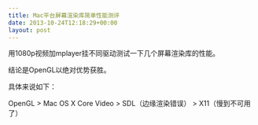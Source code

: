 ```yaml
---
title: Mac平台屏幕渲染库简单性能测评
date: 2013-10-24T12:18:29+00:00
layout: post
---
```

用1080p视频加mplayer挂不同驱动测试一下几个屏幕渲染库的性能。

结论是OpenGL以绝对优势获胜。

具体来说如下：

OpenGL > Mac OS X Core Video > SDL（边缘渲染错误） > X11（慢到不可用了）
